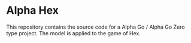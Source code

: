 # Alpha Hex

This repository contains the source code for a Alpha Go / Alpha Go Zero type
project. The model is applied to the game of Hex.
